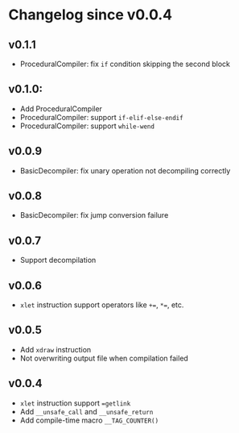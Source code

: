 # Changelog since v0.0.4

## v0.1.1
 * ProceduralCompiler: fix `if` condition skipping the second block

## v0.1.0:
 * Add ProceduralCompiler
 * ProceduralCompiler: support `if-elif-else-endif`
 * ProceduralCompiler: support `while-wend`

## v0.0.9
 * BasicDecompiler: fix unary operation not decompiling correctly

## v0.0.8
 * BasicDecompiler: fix jump conversion failure

## v0.0.7
 * Support decompilation

## v0.0.6
 * `xlet` instruction support operators like `+=`, `*=`, etc.

## v0.0.5
 * Add `xdraw` instruction
 * Not overwriting output file when compilation failed

## v0.0.4
 * `xlet` instruction support `=getlink`
 * Add `__unsafe_call` and `__unsafe_return`
 * Add compile-time macro `__TAG_COUNTER()`
